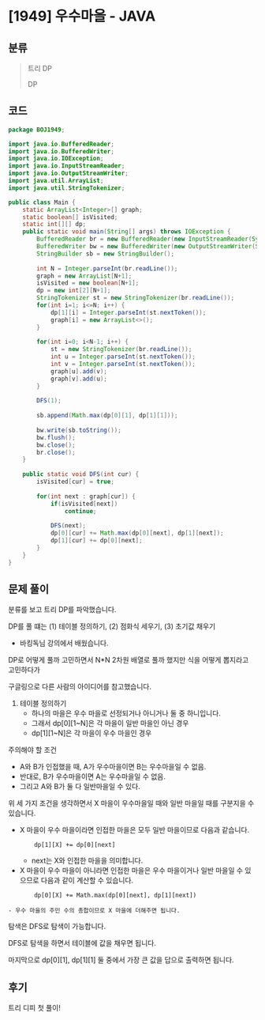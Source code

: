 # [1949] 우수마을 - JAVA

## 분류
> 트리 DP
> 
> DP

## 코드
```java
package BOJ1949;

import java.io.BufferedReader;
import java.io.BufferedWriter;
import java.io.IOException;
import java.io.InputStreamReader;
import java.io.OutputStreamWriter;
import java.util.ArrayList;
import java.util.StringTokenizer;

public class Main {
	static ArrayList<Integer>[] graph;
	static boolean[] isVisited;
	static int[][] dp;
	public static void main(String[] args) throws IOException {
		BufferedReader br = new BufferedReader(new InputStreamReader(System.in));
		BufferedWriter bw = new BufferedWriter(new OutputStreamWriter(System.out));
		StringBuilder sb = new StringBuilder();
		
		int N = Integer.parseInt(br.readLine());
		graph = new ArrayList[N+1];
		isVisited = new boolean[N+1];
		dp = new int[2][N+1];
		StringTokenizer st = new StringTokenizer(br.readLine());
		for(int i=1; i<=N; i++) {
			dp[1][i] = Integer.parseInt(st.nextToken());
			graph[i] = new ArrayList<>();
		}
		
		for(int i=0; i<N-1; i++) {
			st = new StringTokenizer(br.readLine());
			int u = Integer.parseInt(st.nextToken());
			int v = Integer.parseInt(st.nextToken());
			graph[u].add(v);
			graph[v].add(u);
		}
		
		DFS(1);
		
		sb.append(Math.max(dp[0][1], dp[1][1]));
		
		bw.write(sb.toString());
		bw.flush();
		bw.close();
		br.close();
	}
	
	public static void DFS(int cur) {
		isVisited[cur] = true;
		
		for(int next : graph[cur]) {
			if(isVisited[next])
				continue;
			
			DFS(next);
			dp[0][cur] += Math.max(dp[0][next], dp[1][next]);
			dp[1][cur] += dp[0][next];
		}
	}
}
```

## 문제 풀이
분류를 보고 트리 DP를 파악했습니다.

DP를 풀 떄는 (1) 테이블 정의하기, (2) 점화식 세우기, (3) 초기값 채우기
   - 바킹독님 강의에서 배웠습니다.

DP로 어떻게 풀까 고민하면서 N*N 2차원 배열로 풀까 했지만 식을 어떻게 뽑지라고 고민하다가 

구글링으로 다른 사람의 아이디어를 참고했습니다.

1. 테이블 정의하기
   - 하나의 마을은 우수 마을로 선정되거나 아니거나 둘 중 하니입니다.
   - 그래서 dp[0][1~N]은 각 마을이 일반 마을인 아닌 경우
   - dp[1][1~N]은 각 마을이 우수 마을인 경우

주의해야 할 조건
   - A와 B가 인접했을 때, A가 우수마을이면 B는 우수마을일 수 없음.
   - 반대로, B가 우수마을이면 A는 우수마을일 수 없음.
   - 그리고 A와 B가 둘 다 일반마을일 수 있다.

위 세 가지 조건을 생각하면서 X 마을이 우수마을일 때와 일반 마을일 때를 구분지을 수 있습니다.
   - X 마을이 우수 마을이라면 인접한 마을은 모두 일반 마을이므로 다음과 같습니다.
        ```
            dp[1][X] += dp[0][next]
        ```
        - next는 X와 인접한 마을을 의미합니다.
   - X 마을이 우수 마을이 아니라면 인접한 마을은 우수 마을이거나 일반 마을일 수 있으므로 다음과 같이 계산할 수 있습니다.
        ```
            dp[0][X] += Math.max(dp[0][next], dp[1][next])
        ```
    - 우수 마을의 주민 수의 총합이므로 X 마을에 더해주면 됩니다.

탐색은 DFS로 탐색이 가능합니다.

DFS로 탐색을 하면서 테이블에 값을 채우면 됩니다.

마지막으로 dp[0][1], dp[1][1] 둘 중에서 가장 큰 값을 답으로 출력하면 됩니다.

## 후기
트리 디피 첫 풀이!